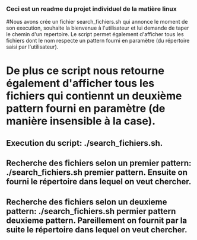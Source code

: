 ### Ceci est un readme du projet individuel de la matière linux
#Nous avons crée un fichier search_fichiers.sh qui annonce le moment de son execution, souhaite la bienvenue à l'utilisateur et lui demande de taper le chemin d'un repertoire. Le script permet également d'afficher tous les fichiers dont le nom respecte un pattern fourni en paramètre (du répertoire saisi par l'utilisateur).

# De plus ce script nous retourne également d'afficher tous les fichiers qui contiennt un deuxième pattern fourni en paramètre (de manière insensible à la case).

## Execution du script: ./search_fichiers.sh.

## Recherche des fichiers selon un premier pattern: ./search_fichiers.sh premier pattern. Ensuite on fourni le répertoire dans lequel on veut chercher.

## Recherche des fichiers selon un deuxieme pattern: ./search_fichiers.sh permier pattern deuxieme pattern. Pareillement on fournit par la suite le répertoire dans lequel on veut chercher. 








